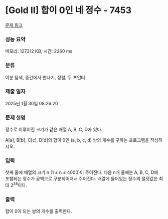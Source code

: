 # [Gold II] 합이 0인 네 정수 - 7453 

[문제 링크](https://www.acmicpc.net/problem/7453) 

### 성능 요약

메모리: 127312 KB, 시간: 2260 ms

### 분류

이분 탐색, 중간에서 만나기, 정렬, 두 포인터

### 제출 일자

2025년 1월 30일 08:26:20

### 문제 설명

<p>정수로 이루어진 크기가 같은 배열 A, B, C, D가 있다.</p>

<p>A[a], B[b], C[c], D[d]의 합이 0인 (a, b, c, d) 쌍의 개수를 구하는 프로그램을 작성하시오.</p>

### 입력 

 <p>첫째 줄에 배열의 크기 n (1 ≤ n ≤ 4000)이 주어진다. 다음 n개 줄에는 A, B, C, D에 포함되는 정수가 공백으로 구분되어져서 주어진다. 배열에 들어있는 정수의 절댓값은 최대 2<sup>28</sup>이다.</p>

### 출력 

 <p>합이 0이 되는 쌍의 개수를 출력한다.</p>

